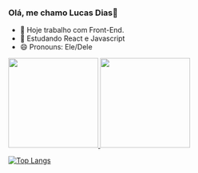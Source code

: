 ### Olá, me chamo Lucas Dias👋

<!--
**LucasFDias/LucasFDias** is a ✨ _special_ ✨ repository because its `README.md` (this file) appears on your GitHub profile.
-->

- 🔭 Hoje trabalho com Front-End.
- 🌱 Estudando React e Javascript
- 😄 Pronouns: Ele/Dele
<!--- 👯 I’m looking to collaborate on ...
- 🤔 I’m looking for help with ...
- 💬 Ask me about ...
- 📫 How to reach me: ...
- ⚡ Fun fact: ...-->

<div>
  <a href='https://github.com/LucasFDias'>
  <img height='180em' src='https://github-readme-stats.vercel.app/api?username=LucasFDias&show_icons=true&theme=radical'/>
 
  <img height='180em' src='https://github-readme-stats.vercel.app/api/pin/?username=LucasFDias&repo=github-readme-stats'/>
</div>

 

[![Top Langs](https://github-readme-stats.vercel.app/api/top-langs/?username=LucasFDias&layout=compact)](https://github.com/LucasFDias/github-readme-stats)
